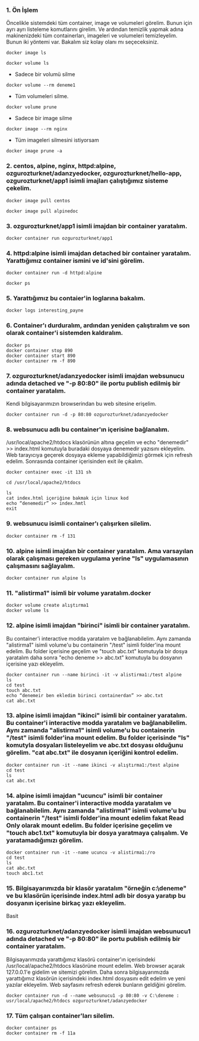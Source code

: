### 1. Ön İşlem

Öncelikle sistemdeki tüm container, image ve volumeleri görelim. Bunun için ayrı ayrı listeleme komutlarını girelim. Ve ardından temizlik yapmak adına makinenizdeki tüm containerları, imageleri ve volumeleri temizleyelim. Bunun iki yöntemi var. Bakalım siz kolay olanı mı seçeceksiniz.

```
docker image ls
```
```
docker volume ls
```

* Sadece bir volumü silme
```
docker volume --rm deneme1 
```

* Tüm volumeleri silme.
```
docker volume prune
```

* Sadece bir image silme
```
docker image --rm nginx
```

* Tüm imageleri silmesini istiyorsam
```
docker image prune -a
```

### 2. centos, alpine, nginx, httpd:alpine, ozgurozturknet/adanzyedocker, ozgurozturknet/hello-app, ozgurozturknet/app1 isimli imajları çalıştığımız sisteme çekelim.

```
docker image pull centos 
```

```
docker image pull alpinedoc
```

### 3. ozgurozturknet/app1 isimli imajdan bir container yaratalım.

```
docker container run ozgurozturknet/app1
```

### 4. httpd:alpine isimli imajdan detached bir container yaratalım. Yarattığımız container ismini ve id'sini görelim.

```
docker container run -d httpd:alpine
```
```
docker ps
```

### 5. Yarattığımız bu contaier'in loglarına bakalım.

```
docker logs interesting_payne
```
### 6. Container'ı durduralım, ardından yeniden çalıştıralım ve son olarak container'i sistemden kaldıralım.

```
docker ps
docker container stop 890
docker container start 890
docker container rm -f 890
```

### 7. ozgurozturknet/adanzyedocker isimli imajdan websunucu adında detached ve "-p 80:80" ile portu publish edilmiş bir container yaratalım. 
Kendi bilgisayarımızın browserindan bu web sitesine erişelim.

```
docker container run -d -p 80:80 ozgurozturknet/adanzyedocker
```

### 8. websunucu adlı bu container'ın içerisine bağlanalım. 
/usr/local/apache2/htdocs klasörünün altına geçelim ve echo "denemedir" >> index.html komutuyla buradaki dosyaya denemedir yazısını ekleyelim. 
Web tarayıcıya geçerek dosyaya ekleme yapabildiğimizi görmek için refresh edelim. Sonrasında container içerisinden exit ile çıkalım.
```
docker container exec -it 131 sh
```
```
cd /usr/local/apache2/htdocs
```
```
ls
cat index.html içeriğine bakmak için linux kod
echo “denemedir” >> index.hmtl
exit
```

### 9. websunucu isimli container'ı çalışırken silelim.
```
docker container rm -f 131
```

### 10. alpine isimli imajdan bir container yaratalım. Ama varsayılan olarak çalışması gereken uygulama yerine "ls" uygulamasının çalışmasını sağlayalım.

```
docker container run alpine ls
```

### 11. "alistirma1" isimli bir volume yaratalım.docker

```
docker volume create alıştırma1
docker volume ls
```

### 12. alpine isimli imajdan "birinci" isimli bir container yaratalım. 
Bu container'i interactive modda yaratalım ve bağlanabilelim. 
Aynı zamanda "alistirma1" isimli volume'u bu containerin "/test" isimli folder'ina mount edelim. 
Bu folder içerisine geçelim ve "touch abc.txt" komutuyla bir dosya yaratalım daha sonra "echo deneme >> abc.txt" komutuyla bu dosyanın içerisine yazı ekleyelim.

```
docker container run --name birinci -it -v alistirma1:/test alpine
ls
cd test
touch abc.txt 
echo “denemeir ben ekledim birinci containerdan” >> abc.txt
cat abc.txt
```

### 13. alpine isimli imajdan "ikinci" isimli bir container yaratalım. Bu container'i interactive modda yaratalım ve bağlanabilelim. Aynı zamanda "alistirma1" isimli volume'u bu containerin "/test" isimli folder'ina mount edelim. Bu folder içerisinde "Is" komutyla dosyaları listeleyelim ve abc.txt dosyası olduğunu görelim. "cat abc.txt" ile dosyanın içeriğini kontrol edelim.

```
docker container run -it --name ikinci -v alıştırma1:/test alpine 
cd test
ls
cat abc.txt
```

### 14. alpine isimli imajdan "ucuncu" isimli bir container yaratalım. Bu container'i interactive modda yaratalım ve bağlanabilelim. Aynı zamanda "alistirma1" isimli volume'u bu containerin "/test" isimli folder'ina mount edelim fakat Read Only olarak mount edelim. Bu folder içerisine geçelim ve "touch abc1.txt" komutuyla bir dosya yaratmaya çalışalım. Ve yaratamadığımızı görelim.
```
docker container run -it --name ucuncu -v alistirma1:/ro
cd test
ls
cat abc.txt
touch abc1.txt
```

### 15. Bilgisayarımızda bir klasör yaratalım "örneğin c:\deneme" ve bu klasörün içerisinde index.html adlı bir dosya yaratıp bu dosyanın içerisine birkaç yazı ekleyelim.
Basit

### 16. ozgurozturknet/adanzyedocker isimli imajdan websunucu1 adında detached ve "-p 80:80" ile portu publish edilmiş bir container yaratalım. 
Bilgisayarımızda yarattığımız klasörü container'ın içerisindeki /usr/local/apache2/htdocs klasörüne mount edelim. 
Web browser açarak 127.0.0.1'e gidelim ve sitemizi görelim. 
Daha sonra bilgisayarımızda yarattığımız klasörün içerisindeki index.html dosyasını edit edelim ve yeni yazılar ekleyelim. Web sayfasını refresh ederek bunların geldiğini görelim.

```
docker container run -d --name websunucu1 -p 80:80 -v C:\deneme : usr/local/apache2/htdocs ozgurozturknet/adanzyedocker
```

### 17. Tüm çalışan container'ları silelim.

```
docker container ps
docker container rm -f 11a
```
